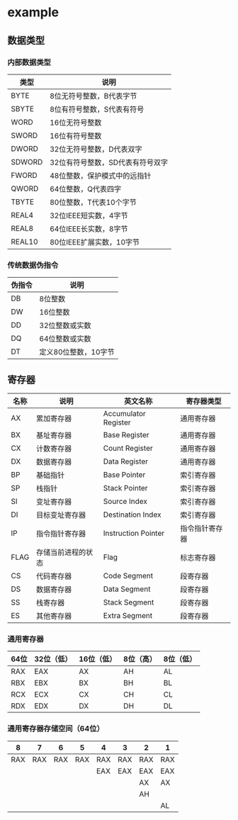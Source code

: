 # example

## 数据类型

### 内部数据类型

| 类型     | 说明                 |
|--------|--------------------|
| BYTE   | 8位无符号整数，B代表字节      |
| SBYTE  | 8位有符号整数，S代表有符号     |
| WORD   | 16位无符号整数           |
| SWORD  | 16位有符号整数           |
| DWORD  | 32位无符号整数，D代表双字     |
| SDWORD | 32位有符号整数，SD代表有符号双字 |
| FWORD  | 48位整数，保护模式中的远指针    |
| QWORD  | 64位整数，Q代表四字        |
| TBYTE  | 80位整数，T代表10个字节     |
| REAL4  | 32位IEEE短实数，4字节     |
| REAL8  | 64位IEEE长实数，8字节     |
| REAL10 | 80位IEEE扩展实数，10字节   |

### 传统数据伪指令

| 伪指令  | 说明           |
|------|--------------|
| DB   | 8位整数         |
| DW   | 16位整数        |
| DD   | 32位整数或实数     |
| DQ   | 64位整数或实数     |
| DT   | 定义80位整数，10字节 |

## 寄存器

| 名称   | 说明        | 英文名称                 | 寄存器类型   |
|------|-----------|----------------------|---------|
| AX   | 累加寄存器     | Accumulator Register | 通用寄存器   |
| BX   | 基址寄存器     | Base Register        | 通用寄存器   |
| CX   | 计数寄存器     | Count Register       | 通用寄存器   |
| DX   | 数据寄存器     | Data Register        | 通用寄存器   |
| BP   | 基础指针      | Base Pointer         | 索引寄存器   |
| SP   | 栈指针       | Stack Pointer        | 索引寄存器   |
| SI   | 变址寄存器     | Source Index         | 索引寄存器   |
| DI   | 目标变址寄存器   | Destination Index    | 索引寄存器   |
| IP   | 指令指针寄存器   | Instruction Pointer  | 指令指针寄存器 |
| FLAG | 存储当前进程的状态 | Flag                 | 标志寄存器   |
| CS   | 代码寄存器     | Code Segment         | 段寄存器    |
| DS   | 数据寄存器     | Data Segment         | 段寄存器    |
| SS   | 栈寄存器      | Stack Segment        | 段寄存器    |
| ES   | 其他寄存器     | Extra Segment        | 段寄存器    |

### 通用寄存器

| 64位  | 32位（低） | 16位（低） | 8位（高） | 8位（低） |
|------|--------|--------|-------|-------|
| RAX  | EAX    | AX     | AH    | AL    |
| RBX  | EBX    | BX     | BH    | BL    |
| RCX  | ECX    | CX     | CH    | CL    |
| RDX  | EDX    | DX     | DH    | DL    |

### 通用寄存器存储空间（64位）

| 8    | 7    | 6    | 5    | 4    | 3    | 2    | 1    |
|------|------|------|------|------|------|------|------|
| RAX  | RAX  | RAX  | RAX  | RAX  | RAX  | RAX  | RAX  |
|      |      |      |      | EAX  | EAX  | EAX  | EAX  |
|      |      |      |      |      |      | AX   | AX   |
|      |      |      |      |      |      | AH   |      |
|      |      |      |      |      |      |      | AL   |